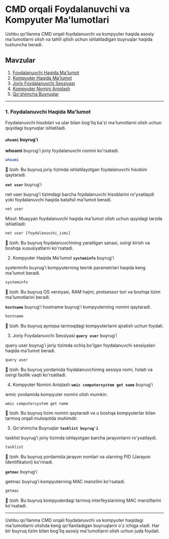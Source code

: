 # CMD orqali Foydalanuvchi va Kompyuter Ma'lumotlari

Ushbu qo'llanma CMD orqali foydalanuvchi va kompyuter haqida asosiy ma'lumotlarni olish va tahlil qilish uchun ishlatiladigan buyruqlar haqida tushuncha beradi.

## Mavzular

1. [Foydalanuvchi Haqida Ma'lumot](#foydalanuvchi-haqida-ma-lumot)
2. [Kompyuter Haqida Ma'lumot](#kompyuter-haqida-ma-lumot)
3. [Joriy Foydalanuvchi Sessiyasi](#joriy-foydalanuvchi-sessiyasi)
4. [Kompyuter Nomini Aniqlash](#kompyuter-nomini-aniqlash)
5. [Qo'shimcha Buyruqlar](#qo-shimcha-buyruqlar)

---

### 1. Foydalanuvchi Haqida Ma'lumot

Foydalanuvchi hisoblari va ular bilan bog'liq ba'zi ma'lumotlarni olish uchun quyidagi buyruqlar ishlatiladi.

#### `whoami` buyrug'i

**whoami** buyrug'i joriy foydalanuvchi nomini ko'rsatadi.

```bash
whoami
```
📘 Izoh: Bu buyruq joriy tizimda ishlatilayotgan foydalanuvchi hisobini qaytaradi.

**``net user``** buyrug'i

net user buyrug'i tizimdagi barcha foydalanuvchi hisoblarini ro'yxatlaydi yoki foydalanuvchi haqida batafsil ma'lumot beradi.

```cmd
net user
```
Misol: Muayyan foydalanuvchi haqida ma'lumot olish uchun quyidagi tarzda ishlatiladi:

```cmd
net user [foydalanuvchi_ismi]
```
📘 Izoh: Bu buyruq foydalanuvchining yaratilgan sanasi, oxirgi kirish va boshqa xususiyatlarni ko'rsatadi.

2. Kompyuter Haqida Ma'lumot
**`systeminfo`** buyrug'i

systeminfo buyrug'i kompyuterning texnik parametrlari haqida keng ma'lumot beradi.

```cmd
systeminfo
```
📘 Izoh: Bu buyruq OS versiyasi, RAM hajmi, protsessor turi va boshqa tizim ma'lumotlarini beradi.

**`hostname`** buyrug'i
hostname buyrug'i kompyuterning nomini qaytaradi.

```cmd
hostname
```
📘 Izoh: Bu buyruq ayniqsa tarmoqdagi kompyuterlarni ajratish uchun foydali.

3. Joriy Foydalanuvchi Sessiyasi
**`query user`** buyrug'i

query user buyrug'i joriy tizimda ochiq bo'lgan foydalanuvchi sessiyalari haqida ma'lumot beradi.

```cmd
query user
```
📘 Izoh: Bu buyruq yordamida foydalanuvchining sessiya nomi, holati va oxirgi faollik vaqti ko'rsatiladi.

4. Kompyuter Nomini Aniqlash
**`wmic computersystem get name`** buyrug'i

wmic yordamida kompyuter nomini olish mumkin.

```cmd
wmic computersystem get name
```
📘 Izoh: Bu buyruq tizim nomini qaytaradi va u boshqa kompyuterlar bilan tarmoq orqali muloqotda muhimdir.

5. Qo'shimcha Buyruqlar
**`tasklist buyrug'i`**

tasklist buyrug'i joriy tizimda ishlayotgan barcha jarayonlarni ro'yxatlaydi.

```cmd
tasklist
```
📘 Izoh: Bu buyruq yordamida jarayon nomlari va ularning PID (Jarayon Identifikatori) ko'rinadi.

**`getmac`** buyrug'i

getmac buyrug'i kompyuterning MAC manzilini ko'rsatadi.

```cmd
getmac
```
📘 Izoh: Bu buyruq kompyuterdagi tarmoq interfeyslarining MAC manzillarini ko'rsatadi.

---
Ushbu qo'llanma CMD orqali foydalanuvchi va kompyuter haqidagi ma'lumotlarni olishda keng qo'llaniladigan buyruqlarni o'z ichiga oladi. Har bir buyruq tizim bilan bog'liq asosiy ma'lumotlarni olish uchun juda foydali.
